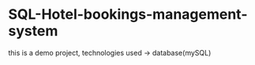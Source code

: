 # SQL-Hotel-bookings-management-system
this is a demo project, technologies used -> database(mySQL)
